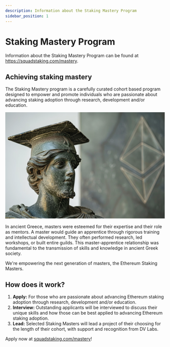 ```yaml
---
description: Information about the Staking Mastery Program
sidebar_position: 1
---
```


# Staking Mastery Program

Information about the Staking Mastery Program can be found at https://squadstaking.com/mastery.

## Achieving staking mastery

The Staking Mastery program is a carefully curated cohort based program designed to empower and promote individuals who are passionate about advancing staking adoption through research, development and/or education.

![Staking Master](/img/StakingMaster.png)

In ancient Greece, masters were esteemed for their expertise and their role as mentors. A master would guide an apprentice through rigorous training and intellectual development. They often performed research, led workshops, or built entire guilds. This master-apprentice relationship was fundamental to the transmission of skills and knowledge in ancient Greek society. 

We're empowering the next generation of masters, the Ethereum Staking Masters. 

## How does it work?

1. **Apply:** For those who are passionate about advancing Ethereum staking adoption through research, development and/or education.
2. **Interview:** Outstanding applicants will be interviewed to discuss their unique skills and how those can be best applied to advancing Ethereum staking adoption.
3. **Lead:** Selected Staking Masters will lead a project of their choosing for the length of their cohort, with support and recognition from DV Labs.

Apply now at [squadstaking.com/mastery](https://squadstaking.com/mastery)!